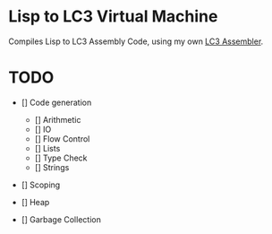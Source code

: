 # Lisp to LC3 Virtual Machine
Compiles Lisp to LC3 Assembly Code, using my own [LC3 Assembler](https://github.com/Gabulhas/Garbage-LC3-Assembler).

# TODO
- [] Code generation
    - [] Arithmetic 
    - [] IO 
    - [] Flow Control 
    - [] Lists
    - [] Type Check
    - [] Strings
    
- [] Scoping
- [] Heap
- [] Garbage Collection
